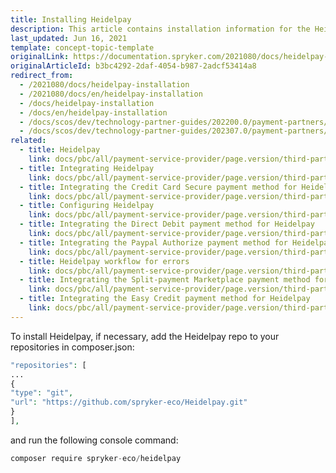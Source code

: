```yaml
---
title: Installing Heidelpay
description: This article contains installation information for the Heidelpay module into the Spryker Legacy Demoshop.
last_updated: Jun 16, 2021
template: concept-topic-template
originalLink: https://documentation.spryker.com/2021080/docs/heidelpay-installation
originalArticleId: b3bc4292-2daf-4054-b987-2adcf53414a8
redirect_from:
  - /2021080/docs/heidelpay-installation
  - /2021080/docs/en/heidelpay-installation
  - /docs/heidelpay-installation
  - /docs/en/heidelpay-installation
  - /docs/scos/dev/technology-partner-guides/202200.0/payment-partners/heidelpay/installing-heidelpay.html
  - /docs/scos/dev/technology-partner-guides/202307.0/payment-partners/heidelpay/installing-heidelpay.html
related:
  - title: Heidelpay
    link: docs/pbc/all/payment-service-provider/page.version/third-party-integrations/heidelpay/heidelpay.html
  - title: Integrating Heidelpay
    link: docs/pbc/all/payment-service-provider/page.version/third-party-integrations/heidelpay/integrate-heidelpay.html
  - title: Integrating the Credit Card Secure payment method for Heidelpay
    link: docs/pbc/all/payment-service-provider/page.version/third-party-integrations/heidelpay/integrate-payment-methods-for-heidelpay/integrate-the-credit-card-secure-payment-method-for-heidelpay.html
  - title: Configuring Heidelpay
    link: docs/pbc/all/payment-service-provider/page.version/third-party-integrations/heidelpay/configure-heidelpay.html
  - title: Integrating the Direct Debit payment method for Heidelpay
    link: docs/pbc/all/payment-service-provider/page.version/third-party-integrations/heidelpay/integrate-payment-methods-for-heidelpay/integrate-the-direct-debit-payment-method-for-heidelpay.html
  - title: Integrating the Paypal Authorize payment method for Heidelpay
    link: docs/pbc/all/payment-service-provider/page.version/third-party-integrations/heidelpay/integrate-payment-methods-for-heidelpay/integrate-the-paypal-authorize-payment-method-for-heidelpay.html
  - title: Heidelpay workflow for errors
    link: docs/pbc/all/payment-service-provider/page.version/third-party-integrations/heidelpay/heidelpay-workflow-for-errors.html
  - title: Integrating the Split-payment Marketplace payment method for Heidelpay
    link: docs/pbc/all/payment-service-provider/page.version/third-party-integrations/heidelpay/integrate-payment-methods-for-heidelpay/integrate-the-split-payment-marketplace-payment-method-for-heidelpay.html
  - title: Integrating the Easy Credit payment method for Heidelpay
    link: docs/pbc/all/payment-service-provider/page.version/third-party-integrations/heidelpay/integrate-payment-methods-for-heidelpay/integrate-the-easy-credit-payment-method-for-heidelpay.html
---
```


To install Heidelpay, if necessary, add  the Heidelpay repo to your repositories in composer.json:

 ```php
 "repositories": [
 ...
 {
 "type": "git",
 "url": "https://github.com/spryker-eco/Heidelpay.git"
 }
 ],
 ```

and run the following console command:

```php
composer require spryker-eco/heidelpay
```

